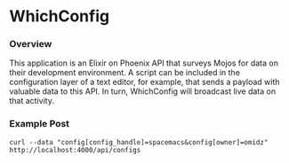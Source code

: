 # WhichConfig

### Overview

This application is an Elixir on Phoenix API that surveys Mojos for data on their development environment. A script can be included in the configuration layer of a text editor, for example, that sends a payload with valuable data to this API. In turn, WhichConfig will broadcast live data on that activity. 

### Example Post

`curl --data "config[config_handle]=spacemacs&config[owner]=omidz" http://localhost:4000/api/configs`
